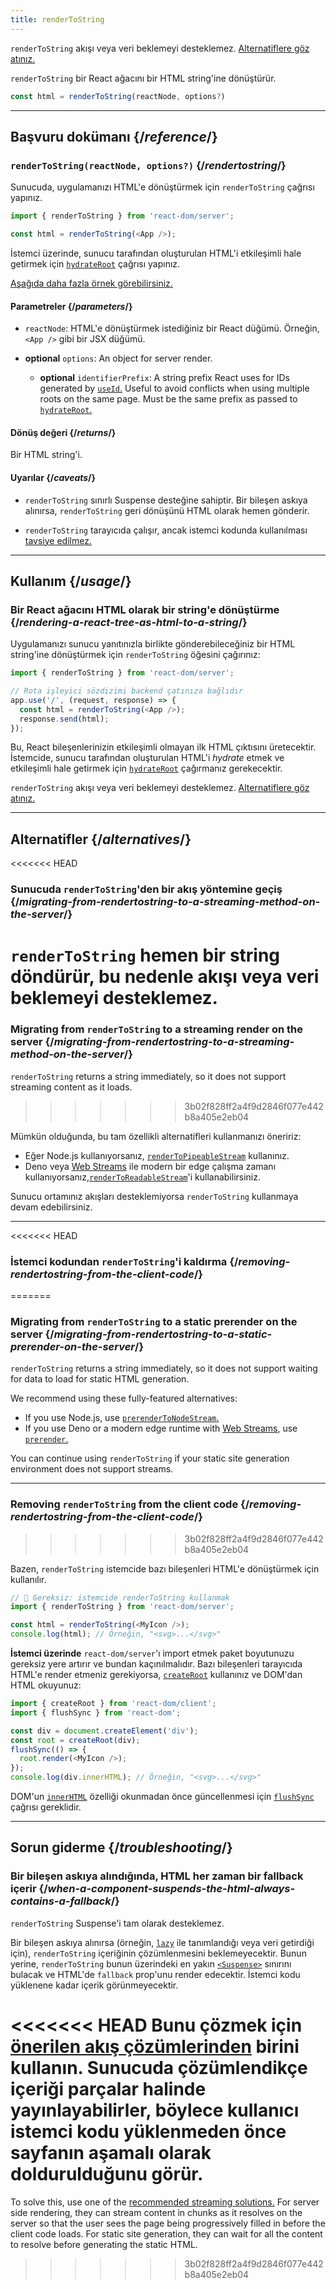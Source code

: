 ```yaml
---
title: renderToString
---
```


<Pitfall>

`renderToString` akışı veya veri beklemeyi desteklemez. [Alternatiflere göz atınız.](#alternatives)

</Pitfall>

<Intro>

`renderToString` bir React ağacını bir HTML string'ine dönüştürür.

```js
const html = renderToString(reactNode, options?)
```

</Intro>

<InlineToc />

---

## Başvuru dokümanı {/*reference*/}

### `renderToString(reactNode, options?)` {/*rendertostring*/}

Sunucuda, uygulamanızı HTML'e dönüştürmek için `renderToString` çağrısı yapınız.

```js
import { renderToString } from 'react-dom/server';

const html = renderToString(<App />);
```

İstemci üzerinde, sunucu tarafından oluşturulan HTML'i etkileşimli hale getirmek için [`hydrateRoot`](/reference/react-dom/client/hydrateRoot) çağrısı yapınız.

[Aşağıda daha fazla örnek görebilirsiniz.](#usage)

#### Parametreler {/*parameters*/}

* `reactNode`: HTML'e dönüştürmek istediğiniz bir React düğümü. Örneğin, `<App />` gibi bir JSX düğümü.

* **optional** `options`: An object for server render.
  * **optional** `identifierPrefix`: A string prefix React uses for IDs generated by [`useId`.](/reference/react/useId) Useful to avoid conflicts when using multiple roots on the same page. Must be the same prefix as passed to [`hydrateRoot`.](/reference/react-dom/client/hydrateRoot#parameters)

#### Dönüş değeri {/*returns*/}

Bir HTML string'i.

#### Uyarılar {/*caveats*/}

* `renderToString` sınırlı Suspense desteğine sahiptir. Bir bileşen askıya alınırsa, `renderToString` geri dönüşünü HTML olarak hemen gönderir.

* `renderToString` tarayıcıda çalışır, ancak istemci kodunda kullanılması [tavsiye edilmez.](#removing-rendertostring-from-the-client-code)

---

## Kullanım {/*usage*/}

### Bir React ağacını HTML olarak bir string'e dönüştürme {/*rendering-a-react-tree-as-html-to-a-string*/}

Uygulamanızı sunucu yanıtınızla birlikte gönderebileceğiniz bir HTML string'ine dönüştürmek için `renderToString` öğesini çağırınız:

```js {5-6}
import { renderToString } from 'react-dom/server';

// Rota işleyici sözdizimi backend çatınıza bağlıdır
app.use('/', (request, response) => {
  const html = renderToString(<App />);
  response.send(html);
});
```

Bu, React bileşenlerinizin etkileşimli olmayan ilk HTML çıktısını üretecektir. İstemcide, sunucu tarafından oluşturulan HTML'i *hydrate* etmek ve etkileşimli hale getirmek için [`hydrateRoot`](/reference/react-dom/client/hydrateRoot) çağırmanız gerekecektir.


<Pitfall>

`renderToString` akışı veya veri beklemeyi desteklemez. [Alternatiflere göz atınız.](#alternatives)

</Pitfall>

---

## Alternatifler {/*alternatives*/}

<<<<<<< HEAD
### Sunucuda `renderToString`'den bir akış yöntemine geçiş {/*migrating-from-rendertostring-to-a-streaming-method-on-the-server*/}

`renderToString` hemen bir string döndürür, bu nedenle akışı veya veri beklemeyi desteklemez.
=======
### Migrating from `renderToString` to a streaming render on the server {/*migrating-from-rendertostring-to-a-streaming-method-on-the-server*/}

`renderToString` returns a string immediately, so it does not support streaming content as it loads.
>>>>>>> 3b02f828ff2a4f9d2846f077e442b8a405e2eb04

Mümkün olduğunda, bu tam özellikli alternatifleri kullanmanızı öneririz:

* Eğer Node.js kullanıyorsanız, [`renderToPipeableStream`](/reference/react-dom/server/renderToPipeableStream) kullanınız.
* Deno veya [Web Streams](https://developer.mozilla.org/en-US/docs/Web/API/Streams_API) ile modern bir edge çalışma zamanı kullanıyorsanız,[`renderToReadableStream`](/reference/react-dom/server/renderToReadableStream)'i kullanabilirsiniz.

Sunucu ortamınız akışları desteklemiyorsa `renderToString` kullanmaya devam edebilirsiniz.

---

<<<<<<< HEAD
### İstemci kodundan `renderToString`'i kaldırma {/*removing-rendertostring-from-the-client-code*/}
=======
### Migrating from `renderToString` to a static prerender on the server {/*migrating-from-rendertostring-to-a-static-prerender-on-the-server*/}

`renderToString` returns a string immediately, so it does not support waiting for data to load for static HTML generation.

We recommend using these fully-featured alternatives:

* If you use Node.js, use [`prerenderToNodeStream`.](/reference/react-dom/static/prerenderToNodeStream)
* If you use Deno or a modern edge runtime with [Web Streams](https://developer.mozilla.org/en-US/docs/Web/API/Streams_API), use [`prerender`.](/reference/react-dom/static/prerender)

You can continue using `renderToString` if your static site generation environment does not support streams.

---

### Removing `renderToString` from the client code {/*removing-rendertostring-from-the-client-code*/}
>>>>>>> 3b02f828ff2a4f9d2846f077e442b8a405e2eb04

Bazen, `renderToString` istemcide bazı bileşenleri HTML'e dönüştürmek için kullanılır.

```js {1-2}
// 🚩 Gereksiz: istemcide renderToString kullanmak
import { renderToString } from 'react-dom/server';

const html = renderToString(<MyIcon />);
console.log(html); // Örneğin, "<svg>...</svg>"
```

**İstemci üzerinde** `react-dom/server`'ı import etmek paket boyutunuzu gereksiz yere artırır ve bundan kaçınılmalıdır. Bazı bileşenleri tarayıcıda HTML'e render etmeniz gerekiyorsa, [`createRoot`](/reference/react-dom/client/createRoot) kullanınız ve DOM'dan HTML okuyunuz:

```js
import { createRoot } from 'react-dom/client';
import { flushSync } from 'react-dom';

const div = document.createElement('div');
const root = createRoot(div);
flushSync(() => {
  root.render(<MyIcon />);
});
console.log(div.innerHTML); // Örneğin, "<svg>...</svg>"
```

DOM'un [`innerHTML`](https://developer.mozilla.org/en-US/docs/Web/API/Element/innerHTML) özelliği okunmadan önce güncellenmesi için [`flushSync`](/reference/react-dom/flushSync) çağrısı gereklidir.

---

## Sorun giderme {/*troubleshooting*/}

### Bir bileşen askıya alındığında, HTML her zaman bir fallback içerir {/*when-a-component-suspends-the-html-always-contains-a-fallback*/}

`renderToString` Suspense'i tam olarak desteklemez.

Bir bileşen askıya alınırsa (örneğin, [`lazy`](/reference/react/lazy) ile tanımlandığı veya veri getirdiği için), `renderToString` içeriğinin çözümlenmesini beklemeyecektir. Bunun yerine, `renderToString` bunun üzerindeki en yakın [`<Suspense>`](/reference/react/Suspense) sınırını bulacak ve HTML'de `fallback` prop'unu render edecektir. İstemci kodu yüklenene kadar içerik görünmeyecektir.

<<<<<<< HEAD
Bunu çözmek için [önerilen akış çözümlerinden](#migrating-from-rendertostring-to-a-streaming-method-on-the-server) birini kullanın. Sunucuda çözümlendikçe içeriği parçalar halinde yayınlayabilirler, böylece kullanıcı istemci kodu yüklenmeden önce sayfanın aşamalı olarak doldurulduğunu görür.
=======
To solve this, use one of the [recommended streaming solutions.](#alternatives) For server side rendering, they can stream content in chunks as it resolves on the server so that the user sees the page being progressively filled in before the client code loads. For static site generation, they can wait for all the content to resolve before generating the static HTML.
>>>>>>> 3b02f828ff2a4f9d2846f077e442b8a405e2eb04

